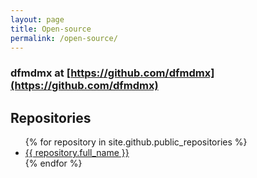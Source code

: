 ```yaml
---
layout: page
title: Open-source
permalink: /open-source/
---
```


### **dfmdmx** at [https://github.com/dfmdmx](https://github.com/dfmdmx)

## Repositories

<ul>
  {% for repository in site.github.public_repositories %}
    <li><a href="{{ repository.html_url }}">{{ repository.full_name }}</a></li>
  {% endfor %}
</ul>
